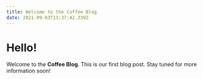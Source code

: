 ```yaml
---
title: Welcome to the Coffee Blog
date: 2021-09-03T13:37:42.339Z
---
```

# Hello!

Welcome to the **Coffee Blog**. This is our first blog post. Stay tuned for more information soon!